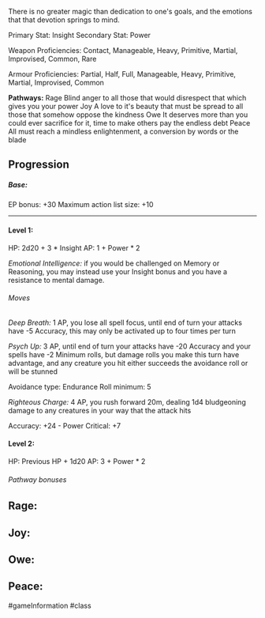 There is no greater magic than dedication to one's goals, and the emotions that that devotion springs to mind. 

Primary Stat: Insight
Secondary Stat: Power

Weapon Proficiencies: Contact, Manageable, Heavy, Primitive, Martial, Improvised, Common, Rare

Armour Proficiencies: Partial, Half, Full, Manageable, Heavy, Primitive, Martial, Improvised, Common

**Pathways:**
Rage
	Blind anger to all those that would disrespect that which gives you your power
Joy
	A love to it's beauty that must be spread to all those that somehow oppose the kindness
Owe
	It deserves more than you could ever sacrifice for it, time to make others pay the endless debt
Peace
	 All must reach a mindless enlightenment, a conversion by words or the blade

## Progression

##### Base:
EP bonus: +30
Maximum action list size: +10

---
#### Level 1:

HP: 2d20 + 3 * Insight
AP: 1 + Power * 2

*Emotional Intelligence:* if you would be challenged on Memory or Reasoning, you may instead use your Insight bonus and you have a resistance to mental damage.
###### Moves
*Deep Breath:* 1 AP, you lose all spell focus, until end of turn your attacks have -5 Accuracy, this may only be activated up to four times per turn

*Psych Up:* 3 AP, until end of turn your attacks have -20 Accuracy and your spells have -2 Minimum rolls, but damage rolls you make this turn have advantage, and any creature you hit either succeeds the avoidance roll or will be stunned

Avoidance type: Endurance
Roll minimum: 5

*Righteous Charge:* 4 AP, you rush forward 20m, dealing 1d4 bludgeoning damage to any creatures in your way that the attack hits

Accuracy: +24 - Power
Critical: +7

#### Level 2:

HP: Previous HP + 1d20
AP: 3 + Power * 2

###### Pathway bonuses

Rage: 
- 

Joy:
- 

Owe:
- 

Peace:
- 

#gameInformation #class